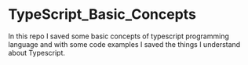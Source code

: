 # TypeScript_Basic_Concepts
In this repo I saved some basic concepts of typescript programming language
and with some code examples I saved the things I understand about Typescript. 
